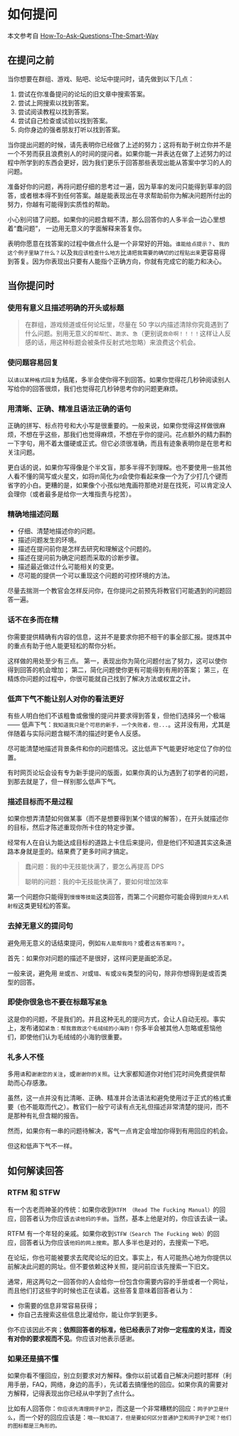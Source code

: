 # 如何提问

本文参考自 [How-To-Ask-Questions-The-Smart-Way](https://github.com/ryanhanwu/How-To-Ask-Questions-The-Smart-Way)

## 在提问之前

当你想要在群组、游戏、贴吧、论坛中提问时，请先做到以下几点：

1. 尝试在你准备提问的论坛的旧文章中搜索答案。
2. 尝试上网搜索以找到答案。
3. 尝试阅读教程以找到答案。
4. 尝试自己检查或试验以找到答案。
5. 向你身边的强者朋友打听以找到答案。

当你提出问题的时候，请先表明你已经做了上述的努力；这将有助于树立你并不是一个不劳而获且浪费别人的时间的提问者。如果你能一并表达在做了上述努力的过程中所学到的东西会更好，因为我们更乐于回答那些表现出能从答案中学习的人的问题。

准备好你的问题，再将问题仔细的思考过一遍，因为草率的发问只能得到草率的回答，或者根本得不到任何答案。越是能表现出在寻求帮助前你为解决问题所付出的努力，你越有可能得到实质性的帮助。

小心别问错了问题。如果你的问题含糊不清，那么回答你的人多半会一边心里想着“蠢问题”， 一边用无意义的字面解释来答复你。

表明你愿意在找答案的过程中做点什么是一个非常好的开始。`谁能给点提示？`、`我的这个例子里缺了什么？`以及`我应该检查什么地方`比`请把我需要的确切的过程贴出来`更容易得到答复。因为你表现出只要有人能指个正确方向，你就有完成它的能力和决心。

## 当你提问时

### 使用有意义且描述明确的开头或标题

> 在群组，游戏频道或任何论坛里，尽量在 50 字以内描述清除你究竟遇到了什么问题。别用无意义的`帮帮忙`、`跪求`、`急`（更别说`救命啊！！！！`这样让人反感的话，用这种标题会被条件反射式地忽略）来浪费这个机会。

### 使问题容易回复

以`请以某种格式回复`为结尾，多半会使你得不到回答。如果你觉得花几秒钟阅读别人写给你的回答很烦，我们也觉得花几秒钟思考你的问题更麻烦。

### 用清晰、正确、精准且语法正确的语句

正确的拼写、标点符号和大小写是很重要的。一般来说，如果你觉得这样做很麻烦，不想在乎这些，那我们也觉得麻烦，不想在乎你的提问。花点额外的精力斟酌一下字句，用不着太僵硬或正式。但它必须很准确，而且有迹象表明你是在思考和关注问题。

更白话的说，如果你写得像是个半文盲，那多半得不到理睬。也不要使用一些其他人看不懂的简写或火星文，如将`的`简化为`d`会使你看起来像一个为了少打几个键而省字的小白。更糟的是，如果像个小孩似地鬼画符那绝对是在找死，可以肯定没人会理你（或者最多是给你一大堆指责与挖苦）。

### 精确地描述问题

* 仔细、清楚地描述你的问题。
* 描述问题发生的环境。
* 描述在提问前你是怎样去研究和理解这个问题的。
* 描述在提问前为确定问题而采取的诊断步骤。
* 描述最近做过什么可能相关的变更。
* 尽可能的提供一个可以重现这个问题的可控环境的方法。

尽量去揣测一个教官会怎样反问你，在你提问之前预先将教官们可能遇到的问题回答一遍。

### 话不在多而在精

你需要提供精确有内容的信息，这并不是要求你把不相干的事全部汇报。提炼其中的重点有助于他人能更轻松的帮你分析。

这样做的用处至少有三点。 第一，表现出你为简化问题付出了努力，这可以使你得到回答的机会增加； 第二，简化问题使你更有可能得到有用的答案； 第三，在精炼你问题的过程中，你很可能就自己找到了解决方法或权宜之计。

### 低声下气不能让别人对你的看法更好

有些人明白他们不该粗鲁或傲慢的提问并要求得到答复，但他们选择另一个极端 —— 低声下气：`我知道我只是个可悲的新手，一个失败者，但...`。这并没有用，尤其是伴随着与实际问题含糊不清的描述时更令人反感。

尽可能清楚地描述背景条件和你的问题情况。这比低声下气能更好地定位了你的位置。

有时网页论坛会设有专为新手提问的版面，如果你真的认为遇到了初学者的问题，到那去就是了，但一样别那么低声下气。

### 描述目标而不是过程

如果你想弄清楚如何做某事（而不是想要得到某个错误的解答），在开头就描述你的目标，然后才陈述重现你所卡住的特定步骤。

经常有人在自认为能达成目标的道路上卡住后来提问，但是他们不知道其实这条道路本身就是歪的。结果费了更多时间才搞定。

> 蠢问题：我的中无技能快满了，要怎么再提高 DPS
>
> 聪明的问题：我的中无技能快满了，要如何增加效率

第一个问题你只能得到`慢慢等技能`这类回答，而第二个问题你可能会得到`提升无人机射程`这类更轻松的答案。

### 去掉无意义的提问句

避免用无意义的话结束提问，例如`有人能帮我吗？`或者`这有答案吗？`。

首先：如果你对问题的描述不是很好，这样问更是画蛇添足。

一般来说，避免用 `是`或`否`、`对`或`错`、`有`或`没有`类型的问句，除非你想得到是或否类型的回答。

### 即使你很急也不要在标题写`紧急`

这是你的问题，不是我们的。并且这种无礼的提问方式，会让人自动无视。事实上，发布诸如`紧急：帮我救救这个毛绒绒的小海豹！`你多半会被其他人忽略或惹恼他们，即使他们认为毛绒绒的小海豹很重要。

### 礼多人不怪

多用`请`和`谢谢您的关注`，或`谢谢你的关照`。让大家都知道你对他们花时间免费提供帮助而心存感激。

虽然，这一点并没有比清晰、正确、精准并合法语法和避免使用过于正式的格式重要（也不能取而代之）。教官们一般宁可读有点无礼但描述非常清楚的提问，而不是那种有礼但含糊的报告。

然而，如果你有一串的问题待解决，客气一点肯定会增加你得到有用回应的机会。

但这和低声下气不一样。

## 如何解读回答

### RTFM 和 STFW

有一个古老而神圣的传统：如果你收到`RTFM （Read The Fucking Manual）`的回应，回答者认为你应该`去读他妈的手册`。当然，基本上他是对的，你应该去读一读。

RTFM 有一个年轻的亲戚。如果你收到`STFW（Search The Fucking Web）`的回应，回答者认为你应该`他妈的网上搜索`。那人多半也是对的，去搜索一下吧。

在论坛，你也可能被要求去爬爬论坛的旧文。事实上，有人可能热心地为你提供以前解决此问题的网址。但不要依赖这种关照，提问前应该先搜索一下旧文。

通常，用这两句之一回答你的人会给你一份包含你需要内容的手册或者一个网址，而且他们打这些字的时候也正在读着。这些答复意味着回答者认为：

* 你需要的信息非常容易获得；
* 你自己去搜索这些信息比灌给你，能让你学到更多。

你不应该因此不爽；**依照回答者的标准，他已经表示了对你一定程度的关注，而没有对你的要求视而不见**。你应该对他表示感谢。

### 如果还是搞不懂

如果你看不懂回应，别立刻要求对方解释。像你以前试着自己解决问题时那样（利用手册，FAQ，网络，身边的高手），先试着去搞懂他的回应。如果你真的需要对方解释，记得表现出你已经从中学到了点什么。

比如有人回答你：`你应该先清理网子护卫`，而这是一个非常糟糕的回应：`网子护卫是什么`，而一个好的回应应该是：`哦~~我知道了，但是要如何区分普通护卫和网子护卫呢？他们的图标都是三角形的。`

